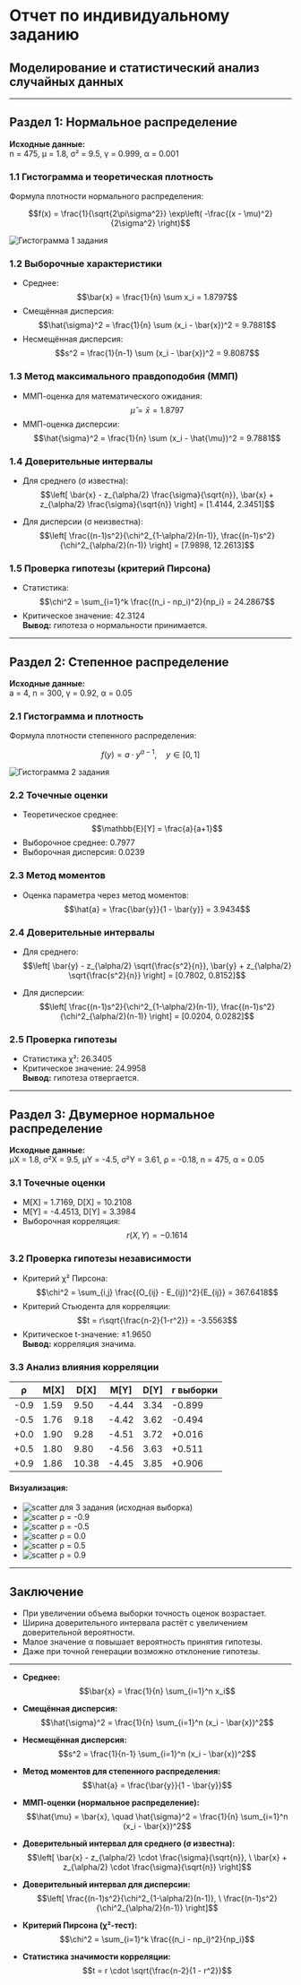 # Отчет по индивидуальному заданию
## Моделирование и статистический анализ случайных данных

---

## Раздел 1: Нормальное распределение

**Исходные данные:**  
n = 475, μ = 1.8, σ² = 9.5, γ = 0.999, α = 0.001

### 1.1 Гистограмма и теоретическая плотность
Формула плотности нормального распределения:

$$f(x) = \frac{1}{\sqrt{2\pi\sigma^2}} \exp\left( -\frac{(x - \mu)^2}{2\sigma^2} \right)$$

![Гистограмма 1 задания](img/histogram_1.png)

### 1.2 Выборочные характеристики
- Среднее: 
$$\bar{x} = \frac{1}{n} \sum x_i = 1.8797$$  
- Смещённая дисперсия: 
$$\hat{\sigma}^2 = \frac{1}{n} \sum (x_i - \bar{x})^2 = 9.7881$$  
- Несмещённая дисперсия: 
$$s^2 = \frac{1}{n-1} \sum (x_i - \bar{x})^2 = 9.8087$$

### 1.3 Метод максимального правдоподобия (ММП)
- ММП-оценка для математического ожидания:
$$\hat{\mu} = \bar{x} = 1.8797$$
- ММП-оценка дисперсии:
$$\hat{\sigma}^2 = \frac{1}{n} \sum (x_i - \hat{\mu})^2 = 9.7881$$

### 1.4 Доверительные интервалы
- Для среднего (σ известна):
$$\left[ 
\bar{x} - z_{\alpha/2} \frac{\sigma}{\sqrt{n}}, 
\bar{x} + z_{\alpha/2} \frac{\sigma}{\sqrt{n}} 
\right] = [1.4144, 2.3451]$$

- Для дисперсии (σ неизвестна):
$$\left[ 
\frac{(n-1)s^2}{\chi^2_{1-\alpha/2}(n-1)}, 
\frac{(n-1)s^2}{\chi^2_{\alpha/2}(n-1)} 
\right] = [7.9898, 12.2613]$$

### 1.5 Проверка гипотезы (критерий Пирсона)
- Статистика:
$$\chi^2 = \sum_{i=1}^k \frac{(n_i - np_i)^2}{np_i} = 24.2867$$
- Критическое значение: 42.3124  
**Вывод:** гипотеза о нормальности принимается.

---

## Раздел 2: Степенное распределение

**Исходные данные:**  
a = 4, n = 300, γ = 0.92, α = 0.05

### 2.1 Гистограмма и плотность
Формула плотности степенного распределения:

$$f(y) = a \cdot y^{a - 1}, \quad y \in [0, 1]$$

![Гистограмма 2 задания](img/histogram_2.png)

### 2.2 Точечные оценки
- Теоретическое среднее: 
$$\mathbb{E}[Y] = \frac{a}{a+1}$$
- Выборочное среднее: 0.7977  
- Выборочная дисперсия: 0.0239

### 2.3 Метод моментов
- Оценка параметра через метод моментов:
$$\hat{a} = \frac{\bar{y}}{1 - \bar{y}} = 3.9434$$

### 2.4 Доверительные интервалы
- Для среднего:
$$\left[ 
\bar{y} - z_{\alpha/2} \sqrt{\frac{s^2}{n}}, 
\bar{y} + z_{\alpha/2} \sqrt{\frac{s^2}{n}} 
\right] = [0.7802, 0.8152]$$

- Для дисперсии:
$$\left[ 
\frac{(n-1)s^2}{\chi^2_{1-\alpha/2}(n-1)}, 
\frac{(n-1)s^2}{\chi^2_{\alpha/2}(n-1)} 
\right] = [0.0204, 0.0282]$$

### 2.5 Проверка гипотезы
- Статистика χ²: 26.3405  
- Критическое значение: 24.9958  
**Вывод:** гипотеза отвергается.

---

## Раздел 3: Двумерное нормальное распределение

**Исходные данные:**  
μX = 1.8, σ²X = 9.5, μY = -4.5, σ²Y = 3.61, ρ = -0.18, n = 475, α = 0.05

### 3.1 Точечные оценки
- M[X] = 1.7169, D[X] = 10.2108  
- M[Y] = -4.4513, D[Y] = 3.3984  
- Выборочная корреляция: 
$$r(X,Y) = -0.1614$$

### 3.2 Проверка гипотезы независимости
- Критерий χ² Пирсона:
$$\chi^2 = \sum_{i,j} \frac{(O_{ij} - E_{ij})^2}{E_{ij}} = 367.6418$$
- Критерий Стьюдента для корреляции:
$$t = r\sqrt{\frac{n-2}{1-r^2}} = -3.5563$$
- Критическое t-значение: ±1.9650  
**Вывод:** корреляция значима.

### 3.3 Анализ влияния корреляции

| ρ     | M[X]  | D[X] | M[Y]  | D[Y]  | r выборки |
|-------|-------|------|-------|-------|-----------|
| -0.9  | 1.59  | 9.50 | -4.44 | 3.34  | -0.899    |
| -0.5  | 1.76  | 9.18 | -4.42 | 3.62  | -0.494    |
| +0.0  | 1.90  | 9.28 | -4.51 | 3.72  | +0.016    |
| +0.5  | 1.80  | 9.80 | -4.56 | 3.63  | +0.511    |
| +0.9  | 1.86  | 10.38| -4.45 | 3.85  | +0.906    |

#### Визуализация:
- ![scatter для 3 задания (исходная выборка)](img/scatter_task3.png)
- ![scatter ρ = -0.9](img/scatter_rho_m09.png)
- ![scatter ρ = -0.5](img/scatter_rho_m05.png)
- ![scatter ρ = 0.0](img/scatter_rho_00.png)
- ![scatter ρ = 0.5](img/scatter_rho_05.png)
- ![scatter ρ = 0.9](img/scatter_rho_09.png)

---
## Заключение

- При увеличении объема выборки точность оценок возрастает.
- Ширина доверительного интервала растёт с увеличением доверительной вероятности.
- Малое значение α повышает вероятность принятия гипотезы.
- Даже при точной генерации возможно отклонение гипотезы.

---

- **Среднее:**
$$\bar{x} = \frac{1}{n} \sum_{i=1}^n x_i$$

- **Смещённая дисперсия:**
$$\hat{\sigma}^2 = \frac{1}{n} \sum_{i=1}^n (x_i - \bar{x})^2$$

- **Несмещённая дисперсия:**
$$s^2 = \frac{1}{n-1} \sum_{i=1}^n (x_i - \bar{x})^2$$

- **Метод моментов для степенного распределения:**
$$\hat{a} = \frac{\bar{y}}{1 - \bar{y}}$$

- **ММП-оценки (нормальное распределение):**
$$\hat{\mu} = \bar{x}, \quad \hat{\sigma}^2 = \frac{1}{n} \sum_{i=1}^n (x_i - \bar{x})^2$$

- **Доверительный интервал для среднего (σ известна):**
$$\left[ \bar{x} - z_{\alpha/2} \cdot \frac{\sigma}{\sqrt{n}}, \ \bar{x} + z_{\alpha/2} \cdot \frac{\sigma}{\sqrt{n}} \right]$$

- **Доверительный интервал для дисперсии:**
$$\left[ \frac{(n-1)s^2}{\chi^2_{1-\alpha/2}(n-1)}, \ \frac{(n-1)s^2}{\chi^2_{\alpha/2}(n-1)} \right]$$

- **Критерий Пирсона (χ²-тест):**
$$\chi^2 = \sum_{i=1}^k \frac{(n_i - np_i)^2}{np_i}$$

- **Статистика значимости корреляции:**
$$t = r \cdot \sqrt{\frac{n-2}{1 - r^2}}$$